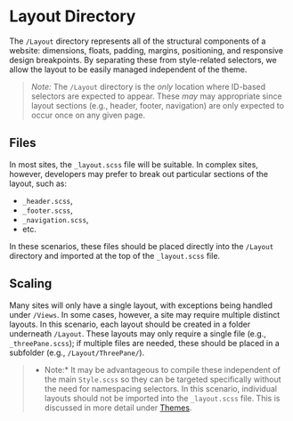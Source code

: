 # Layout Directory

The `/Layout` directory represents all of the structural components of a website: dimensions, floats, padding, margins, positioning, and responsive design breakpoints. By separating these from style-related selectors, we allow the layout to be easily managed independent of the theme.

> *Note:* The `/Layout` directory is the *only* location where ID-based selectors are expected to appear. These *may* may appropriate since layout sections (e.g., header, footer, navigation) are only expected to occur once on any given page. 

## Files
In most sites, the `_layout.scss` file will be suitable. In complex sites, however, developers may prefer to break out particular sections of the layout, such as:
- `_header.scss`, 
- `_footer.scss`, 
- `_navigation.scss`, 
- etc.

In these scenarios, these files should be placed directly into the `/Layout` directory and imported at the top of the `_layout.scss` file.

## Scaling
Many sites will only have a single layout, with exceptions being handled under `/Views`. In some cases, however, a site may require multiple distinct layouts. In this scenario, each layout should be created in a folder underneath `/Layout`. These layouts may only require a single file (e.g., `_threePane.scss`); if multiple files are needed, these should be placed in a subfolder (e.g., `/Layout/ThreePane/`).

> * Note:* It may be advantageous to compile these independent of the main `Style.scss` so they can be targeted specifically without the need for namespacing selectors. In this scenario, individual layouts should not be imported into the `_layout.scss` file. This is discussed in more detail under [Themes](./Themes/Readme.md).
